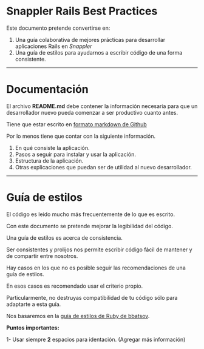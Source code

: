 # Snappler Rails Best Practices

Este documento pretende convertirse en:

1. Una guía colaborativa de mejores prácticas para desarrollar aplicaciones Rails en _Snappler_
2. Una guía de estilos para ayudarnos a escribir código de una forma consistente.

-----------------------------

# Documentación

El archivo **README.md** debe contener la información necesaria para que
un desarrollador nuevo pueda comenzar a ser productivo cuanto antes.

Tiene que estar escrito en [formato markdown de Github](https://guides.github.com/features/mastering-markdown/)

Por lo menos tiene que contar con la siguiente información.

1. En qué consiste la aplicación.
2. Pasos a seguir para instalar y usar la aplicación.
3. Estructura de la aplicación.
4. Otras explicaciones que puedan ser de utilidad al nuevo desarrollador.


------------------------------

# Guía de estilos

El código es leido mucho más frecuentemente de lo que es escrito.

Con este documento se pretende mejorar la legibilidad del código.

Una guía de estilos es acerca de consistencia.

Ser consistentes y prolijos nos permite escribir código fácil de mantener y de compartir entre nosotros.

Hay casos en los que no es posible seguir las recomendaciones de una guía de estilos.

En esos casos es recomendado usar el criterio propio.

Particularmente, no destruyas compatibilidad de tu código sólo para adaptarte a esta guía.

Nos basaremos en la [guía de estilos de Ruby de bbatsov](https://github.com/bbatsov/ruby-style-guide).


**Puntos importantes:**

1- Usar siempre **2** espacios para identación.
(Agregar más información)

```
```